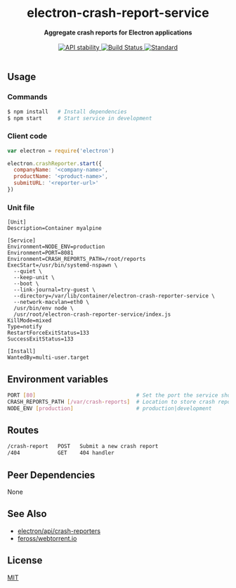 <h1 align="center">electron-crash-report-service</h1>

<div align="center">
  <strong>Aggregate crash reports for Electron applications</strong>
</div>

<br />

<div align="center">
  <!-- Stability -->
  <a href="https://nodejs.org/api/documentation.html#documentation_stability_index">
    <img src="https://img.shields.io/badge/stability-experimental-orange.svg?style=flat-square"
      alt="API stability" />
  </a>
  <!-- Build Status -->
  <a href="https://travis-ci.org/yoshuawuyts/electron-drash-report-service">
    <img src="https://img.shields.io/travis/yoshuawuyts/electron-drash-report-service/master.svg?style=flat-square"
      alt="Build Status" />
  </a>
  <!-- Standard -->
  <a href="https://codecov.io/github/yoshuawuyts/electron-drash-report-service">
    <img src="https://img.shields.io/badge/code%20style-standard-brightgreen.svg?style=flat-square"
      alt="Standard" />
  </a>
</div>

<br />

## Usage
### Commands
```sh
$ npm install   # Install dependencies
$ npm start     # Start service in development
```

### Client code
```js
var electron = require('electron')

electron.crashReporter.start({
  companyName: '<company-name>',
  productName: '<product-name>',
  submitURL: '<reporter-url>'
})
```

### Unit file
```service
[Unit]
Description=Container myalpine

[Service]
Environment=NODE_ENV=production
Environment=PORT=8081
Environment=CRASH_REPORTS_PATH=/root/reports
ExecStart=/usr/bin/systemd-nspawn \
  --quiet \
  --keep-unit \
  --boot \
  --link-journal=try-guest \
  --directory=/var/lib/container/electron-crash-reporter-service \
  --network-macvlan=eth0 \
  /usr/bin/env node \
  /usr/root/electron-crash-reporter-service/index.js
KillMode=mixed
Type=notify
RestartForceExitStatus=133
SuccessExitStatus=133

[Install]
WantedBy=multi-user.target
```

## Environment variables
```sh
PORT [80]                                # Set the port the service should listen to
CRASH_REPORTS_PATH [/var/crash-reports]  # Location to store crash reports
NODE_ENV [production]                    # production|development
```

## Routes
```txt
/crash-report   POST   Submit a new crash report
/404            GET    404 handler
```

## Peer Dependencies
None

## See Also
- [electron/api/crash-reporters](https://github.com/electron/electron/blob/master/docs/api/crash-reporter.md)
- [feross/webtorrent.io](https://github.com/feross/webtorrent.io/blob/master/server/desktop-api.js)

## License
[MIT](https://tldrlegal.com/license/mit-license)
